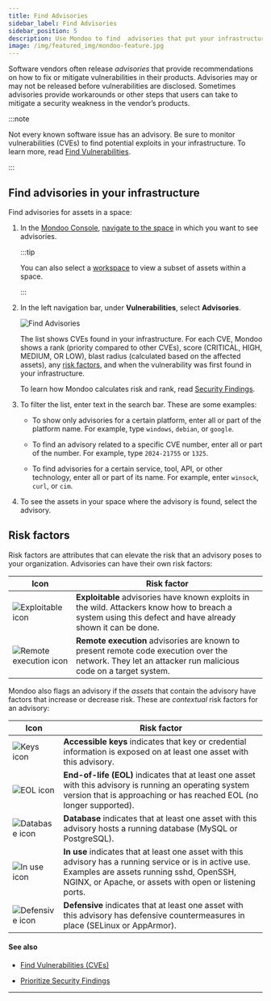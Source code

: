 ```yaml
---
title: Find Advisories
sidebar_label: Find Advisories
sidebar_position: 5
description: Use Mondoo to find  advisories that put your infrastructure at risk
image: /img/featured_img/mondoo-feature.jpg
---
```


Software vendors often release _advisories_ that provide recommendations on how to fix or mitigate vulnerabilities in their products. Advisories may or may not be released before vulnerabilities are disclosed. Sometimes advisories provide workarounds or other steps that users can take to mitigate a security weakness in the vendor’s products.

:::note

Not every known software issue has an advisory. Be sure to monitor vulnerabilities (CVEs) to find potential exploits in your infrastructure. To learn more, read [Find Vulnerabilities](/platform/security/posture/vulnerabilities).

:::

## Find advisories in your infrastructure

Find advisories for assets in a space:

1. In the [Mondoo Console](https://console.mondoo.com), [navigate to the space](/platform/start/navigate) in which you want to see advisories.

   :::tip

   You can also select a [workspace](/platform/start/organize/workspaces/) to view a subset of assets within a space.

   :::

2. In the left navigation bar, under **Vulnerabilities**, select **Advisories**.

   ![Find Advisories](/img/platform/security/advisories.png)

   The list shows CVEs found in your infrastructure. For each CVE, Mondoo shows a rank (priority compared to other CVEs), score (CRITICAL, HIGH, MEDIUM, OR LOW), blast radius (calculated based on the affected assets), any [risk factors](#risk-factors), and when the vulnerability was first found in your infrastructure.

   To learn how Mondoo calculates risk and rank, read [Security Findings](/platform/security/posture/findings/).

3. To filter the list, enter text in the search bar. These are some examples:

   - To show only advisories for a certain platform, enter all or part of the platform name. For example, type `windows`, `debian`, or `google`.

   - To find an advisory related to a specific CVE number, enter all or part of the number. For example, type `2024-21755` or `1325`.

   - To find advisories for a certain service, tool, API, or other technology, enter all or part of its name. For example, enter `winsock`, `curl`, or `cim`.

4. To see the assets in your space where the advisory is found, select the advisory.

## Risk factors

Risk factors are attributes that can elevate the risk that an advisory poses to your organization. Advisories can have their own risk factors:

| Icon                                                             | Risk factor                                                                                                                                                |
| ---------------------------------------------------------------- | ---------------------------------------------------------------------------------------------------------------------------------------------------------- |
| ![Exploitable icon](/img/platform/security/exploitable.svg)      | **Exploitable** advisories have known exploits in the wild. Attackers know how to breach a system using this defect and have already shown it can be done. |
| ![Remote execution icon](/img/platform/security/remote-exec.svg) | **Remote execution** advisories are known to present remote code execution over the network. They let an attacker run malicious code on a target system.   |

Mondoo also flags an advisory if the _assets_ that contain the advisory have factors that increase or decrease risk. These are _contextual_ risk factors for an advisory:

| Icon                                                    | Risk factor                                                                                                                                                                                                     |
| ------------------------------------------------------- | --------------------------------------------------------------------------------------------------------------------------------------------------------------------------------------------------------------- |
| ![Keys icon](/img/platform/security/keys.svg)           | **Accessible keys** indicates that key or credential information is exposed on at least one asset with this advisory.                                                                                           |
| ![EOL icon](/img/platform/security/eol.svg)             | **End-of-life (EOL)** indicates that at least one asset with this advisory is running an operating system version that is approaching or has reached EOL (no longer supported).                                 |
| ![Database icon](/img/platform/security/db.svg)         | **Database** indicates that at least one asset with this advisory hosts a running database (MySQL or PostgreSQL).                                                                                               |
| ![In use icon](/img/platform/security/use.svg)          | **In use** indicates that at least one asset with this advisory has a running service or is in active use. Examples are assets running sshd, OpenSSH, NGINX, or Apache, or assets with open or listening ports. |
| ![Defensive icon](/img/platform/security/defensive.svg) | **Defensive** indicates that at least one asset with this advisory has defensive countermeasures in place (SELinux or AppArmor).                                                                                |

#### See also

- [Find Vulnerabilities (CVEs)](/platform/security/posture/vulnerabilities/)

- [Prioritize Security Findings](/platform/security/posture/findings/)

---
